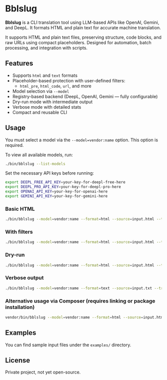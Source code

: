 # Bblslug

**Bblslug** is a CLI translation tool using LLM-based APIs like OpenAI, Gemini, and DeepL. It formats HTML and plain text for accurate machine translation.

It supports HTML and plain text files, preserving structure, code blocks, and raw URLs using compact placeholders. Designed for automation, batch processing, and integration with scripts.

## Features

- Supports `html` and `text` formats
- Placeholder-based protection with user-defined filters:
  - `html_pre`, `html_code`, `url`, and more
- Model selection via `--model`
- Registry-based backend (DeepL, OpenAI, Gemini — fully configurable)
- Dry-run mode with intermediate output
- Verbose mode with detailed stats
- Compact and reusable CLI

## Usage

You must select a model via the `--model=vendor:name` option. This option is required.

To view all available models, run:

```bash
./bin/bblslug --list-models
```

Set the necessary API keys before running:

```bash
export DEEPL_FREE_API_KEY=your-key-for-deepl-free-here
export DEEPL_PRO_API_KEY=your-key-for-deepl-pro-here
export OPENAI_API_KEY=your-key-for-openai-here
export GEMINI_API_KEY=your-key-for-gemini-here
```

### Basic HTML

```bash
./bin/bblslug --model=vendor:name --format=html --source=input.html --translated=output.html
```

### With filters

```bash
./bin/bblslug --model=vendor:name --format=html --source=input.html --translated=output.html --filters=url,html_pre
```

### Dry-run

```bash
./bin/bblslug --model=vendor:name --format=html --source=input.html --translated=output.html --dry-run
```

### Verbose output

```bash
./bin/bblslug --model=vendor:name --format=text --source=input.txt --translated=output.txt --verbose
```

### Alternative usage via Composer (requires linking or package installation)

```bash
vendor/bin/bblslug --model=vendor:name --format=html --source=input.html --translated=output.html
```

## Examples

You can find sample input files under the `examples/` directory.

## License

Private project, not yet open-source.

